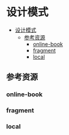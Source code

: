 # 设计模式

<!--ts-->
* [设计模式](#设计模式)
   * [参考资源](#参考资源)
      * [online-book](#online-book)
      * [fragment](#fragment)
      * [local](#local)

<!-- Created by https://github.com/ekalinin/github-markdown-toc -->
<!-- Added by: runner, at: Wed Jul 13 06:58:33 UTC 2022 -->

<!--te-->

## 参考资源

### online-book

### fragment

### local